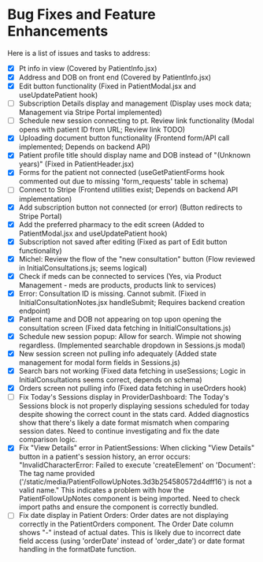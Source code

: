 # Bug Fixes and Feature Enhancements

Here is a list of issues and tasks to address:

- [x] Pt info in view (Covered by PatientInfo.jsx)
- [x] Address and DOB on front end (Covered by PatientInfo.jsx)
- [x] Edit button functionality (Fixed in PatientModal.jsx and useUpdatePatient hook)
- [ ] Subscription Details display and management (Display uses mock data; Management via Stripe Portal implemented)
- [ ] Schedule new session connecting to pt. Review link functionality (Modal opens with patient ID from URL; Review link TODO)
- [x] Uploading document button functionality (Frontend form/API call implemented; Depends on backend API)
- [x] Patient profile title should display name and DOB instead of "(Unknown years)" (Fixed in PatientHeader.jsx)
- [x] Forms for the patient not connected (useGetPatientForms hook commented out due to missing 'form_requests' table in schema)
- [ ] Connect to Stripe (Frontend utilities exist; Depends on backend API implementation)
- [x] Add subscription button not connected (or error) (Button redirects to Stripe Portal)
- [x] Add the preferred pharmacy to the edit screen (Added to PatientModal.jsx and useUpdatePatient hook)
- [x] Subscription not saved after editing (Fixed as part of Edit button functionality)
- [x] Michel: Review the flow of the "new consultation" button (Flow reviewed in InitialConsultations.js; seems logical)
- [x] Check if meds can be connected to services (Yes, via Product Management - meds are products, products link to services)
- [x] Error: Consultation ID is missing. Cannot submit. (Fixed in InitialConsultationNotes.jsx handleSubmit; Requires backend creation endpoint)
- [x] Patient name and DOB not appearing on top upon opening the consultation screen (Fixed data fetching in InitialConsultations.js)
- [x] Schedule new session popup: Allow for search. Wimpie not showing regardless. (Implemented searchable dropdown in Sessions.js modal)
- [x] New session screen not pulling info adequately (Added state management for modal form fields in Sessions.js)
- [x] Search bars not working (Fixed data fetching in useSessions; Logic in InitialConsultations seems correct, depends on schema)
- [x] Orders screen not pulling info (Fixed data fetching in useOrders hook)
- [ ] Fix Today's Sessions display in ProviderDashboard: The Today's Sessions block is not properly displaying sessions scheduled for today despite showing the correct count in the stats card. Added diagnostics show that there's likely a date format mismatch when comparing session dates. Need to continue investigating and fix the date comparison logic.
- [x] Fix "View Details" error in PatientSessions: When clicking "View Details" button in a patient's session history, an error occurs: "InvalidCharacterError: Failed to execute 'createElement' on 'Document': The tag name provided ('/static/media/PatientFollowUpNotes.3d3b254580572d4dff16') is not a valid name." This indicates a problem with how the PatientFollowUpNotes component is being imported. Need to check import paths and ensure the component is correctly bundled.
- [ ] Fix date display in Patient Orders: Order dates are not displaying correctly in the PatientOrders component. The Order Date column shows "-" instead of actual dates. This is likely due to incorrect date field access (using 'orderDate' instead of 'order_date') or date format handling in the formatDate function.
